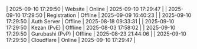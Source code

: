 | 2025-09-10 17:29:50 | Website | Online | 2025-09-10 17:29:47 |
| 2025-09-10 17:29:50 | Registration | Offline | 2025-09-09 16:40:23 |
| 2025-09-10 17:29:50 | Auth Server | Offline | 2025-08-18 09:33:31 |
| 2025-09-10 17:29:50 | Kezan (PvE) | Offline | 2025-08-03 17:58:02 |
| 2025-09-10 17:29:50 | Gurubashi (PvP) | Offline | 2025-08-23 21:44:06 |
| 2025-09-10 17:29:50 | Cloudflare | Online | 2025-09-10 17:29:47 |
